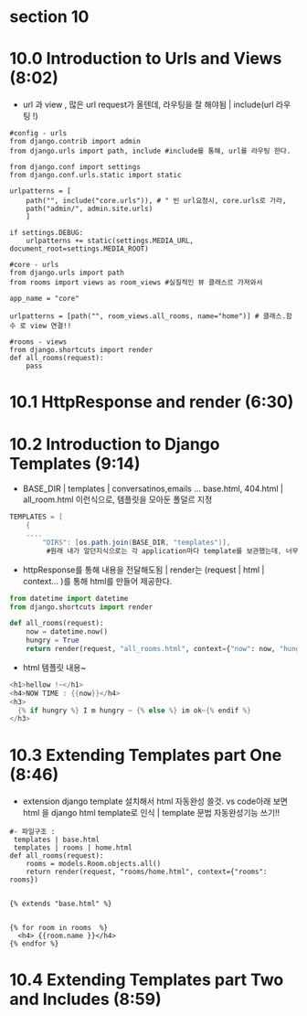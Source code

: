 # section 10

# 10.0 Introduction to Urls and Views (8:02)

- url 과 view , 많은 url request가 올텐데, 라우팅을 잘 해야됨 | include(url 라우팅 !)

```
#config - urls
from django.contrib import admin
from django.urls import path, include #include를 통해, url를 라우팅 한다.

from django.conf import settings
from django.conf.urls.static import static

urlpatterns = [
    path("", include("core.urls")), # " 빈 url요청시, core.urls로 가라,
    path("admin/", admin.site.urls)
    ]

if settings.DEBUG:
    urlpatterns += static(settings.MEDIA_URL, document_root=settings.MEDIA_ROOT)
```

```
#core - urls
from django.urls import path
from rooms import views as room_views #실질적인 뷰 클래스르 가져와서

app_name = "core"

urlpatterns = [path("", room_views.all_rooms, name="home")] # 클래스.함수 로 view 연결!!
```

```
#rooms - views
from django.shortcuts import render
def all_rooms(request):
    pass
```

# 10.1 HttpResponse and render (6:30)

# 10.2 Introduction to Django Templates (9:14)

- BASE_DIR | templates | conversatinos,emails ... base.html, 404.html | all_room.html 이런식으로, 템플릿을 모아둔 폴덜르 지정

```cs
TEMPLATES = [
    {
    ....
        "DIRS": [os.path.join(BASE_DIR, "templates")],
         #원래 내가 알던지식으로는 각 application마다 template를 보관했는데, 너무 불편하니까 | 이렇게 새로운 폴더를 지정하는거지.
```

- httpResponse를 통해 내용을 전달해도됨 | render는 (request | html | context... )를 통해 html를 만들어 제공한다.

```python
from datetime import datetime
from django.shortcuts import render

def all_rooms(request):
    now = datetime.now()
    hungry = True
    return render(request, "all_rooms.html", context={"now": now, "hungry": hungry})
```

- html 템플릿 내용~

```cs
<h1>hellow !~</h1>
<h4>NOW TIME : {{now}}</h4>
<h3>
  {% if hungry %} I m hungry ~ {% else %} im ok~{% endif %}
</h3>

```

# 10.3 Extending Templates part One (8:46)

- extension django template 설치해서 html 자동완성 쓸것. vs code아래 보면 html 을 django html template로 인식 | template 문법 자동완성기능 쓰기!!

```
#- 파일구조 :
 templates | base.html
 templates | rooms | home.html
def all_rooms(request):
    rooms = models.Room.objects.all()
    return render(request, "rooms/home.html", context={"rooms": rooms})

```

```

{% extends "base.html" %}


{% for room in rooms  %}
  <h4> {{room.name }}</h4>
{% endfor %}

```

# 10.4 Extending Templates part Two and Includes (8:59)
